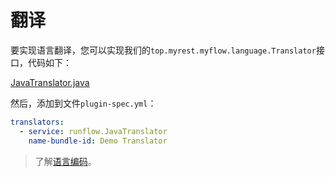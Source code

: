# 翻译

要实现语言翻译，您可以实现我们的`top.myrest.myflow.language.Translator`接口，代码如下：

[JavaTranslator.java](../../jar-plugin-guide/java-demo-plugin/src/main/java/runflow/JavaTranslator.java ':include :type')

然后，添加到文件`plugin-spec.yml`：

```yaml
translators:
  - service: runflow.JavaTranslator
    name-bundle-id: Demo Translator
```

> 了解[语言编码](appendix/language_code.md#语言编码)。
